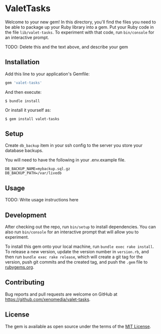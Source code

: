 # ValetTasks

Welcome to your new gem! In this directory, you'll find the files you need to be able to package up your Ruby library into a gem. Put your Ruby code in the file `lib/valet-tasks`. To experiment with that code, run `bin/console` for an interactive prompt.

TODO: Delete this and the text above, and describe your gem

## Installation

Add this line to your application's Gemfile:

```ruby
gem 'valet-tasks'
```

And then execute:

    $ bundle install

Or install it yourself as:

    $ gem install valet-tasks

## Setup

Create `db_backup` item in your ssh config to the server you store your database backups.

You will need to have the following in your .env.example file.

```
DB_BACKUP_NAME=mybackup.sql.gz
DB_BACKUP_PATH=/var/livedb
```

## Usage

TODO: Write usage instructions here

## Development

After checking out the repo, run `bin/setup` to install dependencies. You can also run `bin/console` for an interactive prompt that will allow you to experiment.

To install this gem onto your local machine, run `bundle exec rake install`. To release a new version, update the version number in `version.rb`, and then run `bundle exec rake release`, which will create a git tag for the version, push git commits and the created tag, and push the `.gem` file to [rubygems.org](https://rubygems.org).

## Contributing

Bug reports and pull requests are welcome on GitHub at https://github.com/xenomedia/valet-tasks.

## License

The gem is available as open source under the terms of the [MIT License](https://opensource.org/licenses/MIT).
